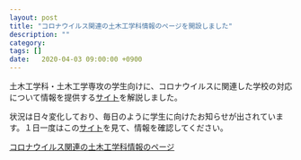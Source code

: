 ```yaml
---
layout: post
title: "コロナウイルス関連の土木工学科情報のページを開設しました"
description: ""
category:
tags: []
date:   2020-04-03 09:00:00 +0900
---
```


土木工学科・土木工学専攻の学生向けに、コロナウイルスに関連した学校の対応について情報を提供する[サイト]({{site.baseurl}}/info_covid19)を解説しました。

状況は日々変化しており、毎日のように学生に向けたお知らせが出されています。１日一度はこの[サイト]({{site.baseurl}}/info_covid19)を見て、情報を確認してください。

[コロナウイルス関連の土木工学科情報のページ]({{site.baseurl}}/info_covid19)
